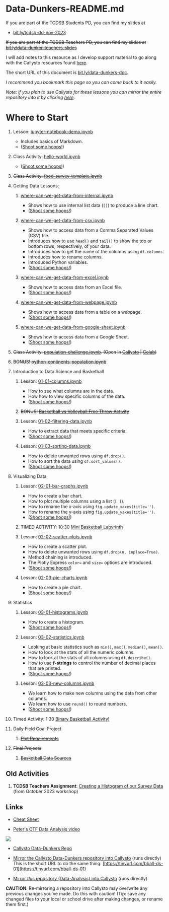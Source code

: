 # Data-Dunkers-README.md

If you are part of the TCDSB Students PD, you can find my slides at 
<br>

- [bit.ly/tcdsb-dd-nov-2023](https://bit.ly/tcdsb-dd-nov-2023)

~~If you are part of the TCDSB Teachers PD, you can find my slides at 
[bit.ly/data-dunker-teachers-slides](https://bit.ly/data-dunker-teachers-slides)~~


I will add notes to this resource as I develop support material to go along with the Callysto resources found [here](https://github.com/callysto/basketball-and-data-science).

The short URL of this document is [bit.ly/data-dunkers-doc](https://bit.ly/data-dunkers-doc). 

*I recommend you bookmark this page so you can come back to it easily.*

*Note: if you plan to use Callysto for these lessons you can mirror the entire repository into it by clicking [here](https://hub.callysto.ca/jupyter/hub/user-redirect/git-pull?repo=https://github.com/pbeens/Data-Analysis&branch=main&subPath=Data-Dunkers-README.md&depth=1).*

# Where to Start

1. Lesson: [jupyter-notebook-demo.ipynb](Demos/jupyter-notebook-demo.ipynb)
      - Includes basics of Markdown.
      - ([Shoot some hoops!](Misc/shoot-some-hoops.md))

2. Class Activity: [hello-world.ipynb](Misc/hello-world.ipynb)
      - ([Shoot some hoops!](Misc/shoot-some-hoops.md))

3. ~~Class Activity: [food-survey-template.ipynb](Misc/food-survey-template.ipynb)~~

4. Getting Data Lessons: 
   1. [where-can-we-get-data-from-internal.ipynb](Demos/where-can-we-get-data-from-internal.ipynb)
      - Shows how to use internal list data (`[]`) to produce a line chart.
      - ([Shoot some hoops!](Misc/shoot-some-hoops.md))

   2. [where-can-we-get-data-from-csv.ipynb](Demos/where-can-we-get-data-from-csv.ipynb)
      -  Shows how to access data from a Comma Separated Values (CSV) file. 
      -  Introduces how to use `head()` and `tail()` to show the top or bottom rows, respectively, of your data.
      -  Introduces how to get the name of the columns using `df.columns`.
      -  Introduces how to rename columns. 
      -  Introduced Python variables.
      - ([Shoot some hoops!](Misc/shoot-some-hoops.md))

   3. [where-can-we-get-data-from-excel.ipynb](Demos/where-can-we-get-data-from-excel.ipynb)
      - Shows how to access data from an Excel file. 
      - ([Shoot some hoops!](Misc/shoot-some-hoops.md))

   4. [where-can-we-get-data-from-webpage.ipynb](Demos/where-can-we-get-data-from-webpage.ipynb)
      - Shows how to access data from a table on a webpage.
      - ([Shoot some hoops!](Misc/shoot-some-hoops.md))

   5. [where-can-we-get-data-from-google-sheet.ipynb](Demos/where-can-we-get-data-from-google-sheet.ipynb)
      - Shows how to access data from a Google Sheet.
      - ([Shoot some hoops!](Misc/shoot-some-hoops.md))

5. ~~Class Activity: [population-challenge.ipynb](Plotly/Challenges/population-challenge.ipynb). (Open in [Callysto](https://hub.callysto.ca/jupyter/hub/user-redirect/git-pull?repo=https://github.com/pbeens/Data-Analysis&branch=main&subPath=Plotly/Challenges/population-challenge.ipynb&depth=1) | [Colab](https://githubtocolab.com/pbeens/Data-Analysis/blob/main/Plotly/Challenges/population-challenge.ipynb))~~

6. ~~BONUS! [python-continents-population.ipynb](Demos/python-continents-population.ipynb)~~

7. Introduction to Data Science and Basketball

   1. Lesson: [01-01-columns.ipynb](BADS/01-Intro/01-01-columns.ipynb)
      - How to see what columns are in the data.
      - How how to view specific columns of the data.
      - ([Shoot some hoops!](Misc/shoot-some-hoops.md))

   2. ~~BONUS! [Basketball vs Volleyball Free Throw Activity](Demos/bb-vs-vb-activity/bb-vs-vb.md)~~

   3. Lesson: [01-02-filtering-data.ipynb](BADS/01-Intro/01-02-filtering-data.ipynb)
      - How to extract data that meets specific criteria.
      - ([Shoot some hoops!](Misc/shoot-some-hoops.md))

   4. Lesson: [01-03-sorting-data.ipynb](BADS/01-Intro/01-03-sorting-data.ipynb)
      - How to delete unwanted rows using `df.drop()`.
      - How to sort the data using `df.sort_values()`.
      - ([Shoot some hoops!](Misc/shoot-some-hoops.md))

8. Visualizing Data

   1. Lesson: [02-01-bar-graphs.ipynb](BADS/02-visualize/02-01-bar-graphs.ipynb)
      - How to create a bar chart.
      - How to plot multiple columns using a list (`[ ]`).
      - How to rename the x-axis using `fig.update_xaxes(title='')`.
      - How to rename the y-axis using `fig.update_yaxes(title='')`. 
      - ([Shoot some hoops!](Misc/shoot-some-hoops.md))

   2. TIMED ACTIVITY: 10:30 [Mini Basketball Labyrinth](https://bit.ly/dd-mini-bb)

   3. Lesson: [02-02-scatter-plots.ipynb](BADS/02-visualize/02-02-scatter-plots.ipynb)
      - How to create a scatter plot.
      - How to delete unwanted rows using `df.drop(n, inplace=True)`.
      - Method chaining is introduced.
      - The Plotly Express `color=` and `size=` options are introduced.
      - ([Shoot some hoops!](Misc/shoot-some-hoops.md))

   1. Lesson: [02-03-pie-charts.ipynb](BADS/02-visualize/02-03-pie-charts.ipynb)
      - How to create a pie chart.
      - ([Shoot some hoops!](Misc/shoot-some-hoops.md))

9.  Statistics

       1. Lesson: [03-01-histograms.ipynb](BADS/03-statistics/03-01-histograms.ipynb)
           - How to create a histogram.
          - ([Shoot some hoops!](Misc/shoot-some-hoops.md))
 
       1. Lesson: [03-02-statistics.ipynb](BADS/03-statistics/03-02-statistics.ipynb)
           - Looking at basic statistics such as `min()`, `max()`, `median()`, `mean()`.
           - How to look at the stats of all the numeric columns.
           - How to look at the stats of all columns using `df.describe()`.
           - How to use **f-strings** to control the number of decimal places that are printed.
          - ([Shoot some hoops!](Misc/shoot-some-hoops.md))
   
       2. Lesson: [03-03-new-columns.ipynb](BADS/03-statistics/03-03-new-columns.ipynb)
           - We learn how to make new columns using the data from other columns.
           - We learn how to use `round()` to round numbers.
          - ([Shoot some hoops!](Misc/shoot-some-hoops.md))
  
   1. Timed Activity: 1:30 [Binary Basketball Activity!](https://bit.ly/hoops-data)

10. ~~Daily Field Goal Project~~

       1. ~~[Plot Requirements](BADS/personal-fg-stats-reqts.md)~~


1.  ~~Final Projects~~

       1. ~~[Basketball Data Sources](Data/basketball-data-sources.md)~~

## Old Activities

1. **TCDSB Teachers Assignment**: [Creating a Histogram of our Survey Data](Misc/tcdsb-pd.ipynb) (from October 2023 workshop)

## Links

- [Cheat Sheet](cheatsheet.md)

- [Peter's OTF Data Analysis video](https://youtu.be/r8D1DU5hmUM)

[![](https://markdown-videos.vercel.app/youtube/r8D1DU5hmUM)](https://youtu.be/r8D1DU5hmUM)

- [Callysto Data-Dunkers Repo](https://github.com/callysto/basketball-and-data-science)

- [Mirror the Callysto Data-Dunkers repository into Callysto](https://hub.callysto.ca/jupyter/hub/user-redirect/git-pull?repo=https%3A%2F%2Fgithub.com%2Fcallysto%2Fbasketball-and-data-science&branch=main&subPath=content/01-introduction.ipynb&depth=1) (runs directly)
<br>This is the short URL to do the same thing: [https://tinyurl.com/bball-ds-01](https://tinyurl.com/bball-ds-01)

- [Mirror *this* repository (Data-Analysis) into Callysto](https://hub.callysto.ca/jupyter/hub/user-redirect/git-pull?repo=https://github.com/pbeens/Data-Analysis) (runs directly) 
  
**CAUTION**: Re-mirroring a repository into Callysto may overwrite any previous changes you've made. Do this with caution! (Tip: save any changed files to your local or school drive after making changes, or rename them first.)
